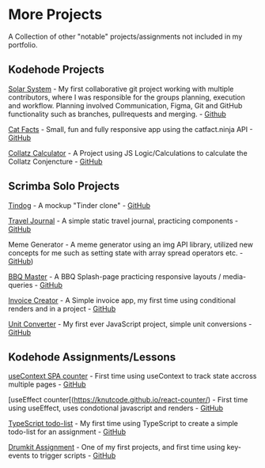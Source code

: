 # More Projects

A Collection of other "notable" projects/assignments not included in my portfolio.

## Kodehode Projects

[Solar System](https://knutcode.github.io/hostoppgave/) - My first collaborative git project working with multiple contributors, where I was responsible for the groups planning, execution and workflow. Planning involved Communication, Figma, Git and GitHub functionality such as branches, pullrequests and merging. - [Github](https://github.com/knutcode/hostoppgave)

[Cat Facts](https://knutcode.github.io/cat-facts/) - Small, fun and fully responsive app using the catfact.ninja API - [GitHub](https://github.com/knutcode/cat-facts/tree/master/src)

[Collatz Calculator](https://knutcode.github.io/kodehode/collatz-conjencture/) - A Project using JS Logic/Calculations to calculate the Collatz Conjencture - [GitHub](https://github.com/knutcode/kodehode/tree/main/collatz-conjencture)

## Scrimba Solo Projects

[Tindog](https://knutcode.github.io/tindog/) - A mockup "Tinder clone" - [GitHub](https://github.com/knutcode/tindog)

[Travel Journal](https://knutcode.github.io/travel-journal/) - A simple static travel journal, practicing components - [GitHub](https://knutcode.github.io/travel-journal/)

Meme Generator - A meme generator using an img API library, utilized new concepts for me such as setting state with array spread operators etc. - [GitHub](https://github.com/knutcode/meme-generator))

[BBQ Master](https://knutcode.github.io/scrimba/bbq-splash-page/) - A BBQ Splash-page practicing responsive layouts / media-queries - [GitHub](https://github.com/knutcode/scrimba/tree/main/bbq-splash-page)

[Invoice Creator](https://knutcode.github.io/scrimba/invoice-creator/) - A Simple invoice app, my first time using conditional renders and in a project - [GitHub](https://github.com/knutcode/scrimba/tree/main/invoice-creator)

[Unit Converter](https://knutcode.github.io/scrimba/unit-converter/) - My first ever JavaScript project, simple unit conversions - [GitHub](https://github.com/knutcode/scrimba/tree/main/unit-converter)

## Kodehode Assignments/Lessons

[useContext SPA counter](https://knutcode.github.io/context-counter/#/) - First time using useContext to track state accross multiple pages - [GitHub](https://github.com/knutcode/context-counter/tree/master/src)

[useEffect counter[(https://knutcode.github.io/react-counter/) - First time using useEffect, uses condotional javascript and renders - [GitHub](https://github.com/knutcode/react-counter/tree/master/src)

[TypeScript todo-list](https://knutcode.github.io/todo-react-ts/) - My first time using TypeScript to create a simple todo-list for an assignment - [GitHub](https://github.com/knutcode/todo-react-ts/tree/master/src)

[Drumkit Assignment](https://knutcode.github.io/kodehode/drumkit-assignment/) - One of my first projects, and first time using key-events to trigger scripts - [GitHub](https://github.com/knutcode/kodehode/tree/main/drumkit-assignment)
